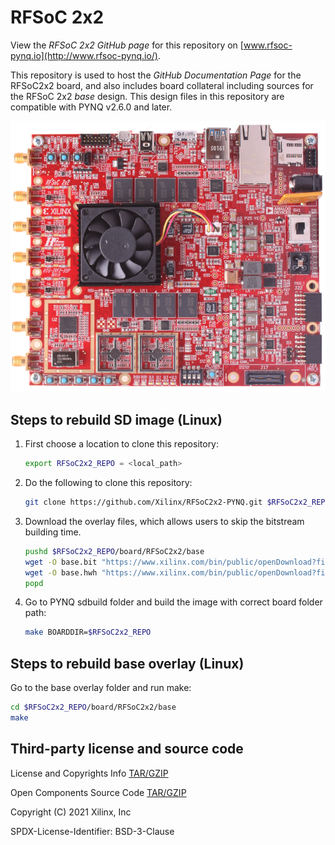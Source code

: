 # RFSoC 2x2 

View the *RFSoC 2x2 GitHub page* for this repository on [www.rfsoc-pynq.io](http://www.rfsoc-pynq.io/).

This repository is used to host the *GitHub Documentation Page* for the RFSoC2x2 board, and also includes board collateral including sources for the RFSoC 2x2 *base* design. 
This design files in this repository are compatible with PYNQ v2.6.0 and later.

![alt](./docs/images/01_rfsoc_2x2_t.png)

## Steps to rebuild SD image (Linux)

1. First choose a location to clone this repository:

	```bash
	export RFSoC2x2_REPO = <local_path>
	```

2. Do the following to clone this repository:

	```bash
	git clone https://github.com/Xilinx/RFSoC2x2-PYNQ.git $RFSoC2x2_REPO
	```

3. Download the overlay files, which allows users to skip the bitstream
   building time. 
   
	```bash
	pushd $RFSoC2x2_REPO/board/RFSoC2x2/base
	wget -O base.bit "https://www.xilinx.com/bin/public/openDownload?filename=pynq.base.rfsoc2x2.2.6.1.bit"
	wget -O base.hwh "https://www.xilinx.com/bin/public/openDownload?filename=pynq.base.rfsoc2x2.2.6.1.hwh"
	popd
	```

4. Go to PYNQ sdbuild folder and build the image with correct board folder 
   path:

	```bash
	make BOARDDIR=$RFSoC2x2_REPO
	```

## Steps to rebuild base overlay (Linux)

Go to the base overlay folder and run make:

```bash
cd $RFSoC2x2_REPO/board/RFSoC2x2/base
make
```

## Third-party license and source code

License and Copyrights Info [TAR/GZIP](https://www.xilinx.com/bin/public/openDownload?filename=rfsoc2x2-pynq-v1.0-license.tar.gz)

Open Components Source Code [TAR/GZIP](https://www.xilinx.com/bin/public/openDownload?filename=rfsoc2x2-pynq-v1.0-open_components.tar.gz)


Copyright (C) 2021 Xilinx, Inc

SPDX-License-Identifier: BSD-3-Clause
